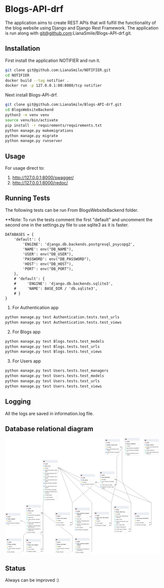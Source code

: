 
# Blogs-API-drf

The application aims to create REST APIs that will fulfill the functionality of the blog website using Django and Django Rest Framework.
The application is run along with git@github.com:LianaSmile/Blogs-API-drf.git.

## Installation

First install the application NOTIFIER and run it.

```bash
git clone git@github.com:LianaSmile/NOTIFIER.git
cd NOTIFIER
docker build --tag notifier .
docker run -p 127.0.0.1:80:8080/tcp notifier
```

Next install Blogs-API-drf.

```bash
git clone git@github.com:LianaSmile/Blogs-API-drf.git
cd BlogsWebsiteBackend
python3 -m venv venv
source venv/bin/activate
pip install -r requirements/requirements.txt
python manage.py makemigrations
python manage.py migrate
python manage.py runserver
```

## Usage
For usage direct to:
1. http://127.0.0.1:8000/swagger/
2. http://127.0.0.1:8000/redoc/


## Running Tests
The following tests can be run From BlogsWebsiteBackend folder.

**Note: To run the tests comment the first "default" and uncomment the second one in the settings.py file to use sqlite3 as it is faster.

```
DATABASES = {
    'default': {
        'ENGINE': 'django.db.backends.postgresql_psycopg2',
        'NAME': env("DB_NAME"),
        'USER': env("DB_USER"),
        'PASSWORD': env("DB_PASSWORD"),
        'HOST': env("DB_HOST"),
        'PORT': env("DB_PORT"),
    },
    # 'default': {
    #     'ENGINE': 'django.db.backends.sqlite3',
    #     'NAME': BASE_DIR / 'db.sqlite3',
    # }
}
```

1. For Authentication app

```bash
python manage.py test Authentication.tests.test_urls 
python manage.py test Authentication.tests.test_views
```

2. For Blogs app

```bash
python manage.py test Blogs.tests.test_models
python manage.py test Blogs.tests.test_urls
python manage.py test Blogs.tests.test_views
```

3. For Users app

```bash
python manage.py test Users.tests.test_managers
python manage.py test Users.tests.test_models
python manage.py test Users.tests.test_urls
python manage.py test Users.tests.test_views
```

## Logging

All the logs are saved in information.log file.

## Database relational diagram

![alt text](blogs_database_relational_diagram.png)

## Status
Always can be improved :)
